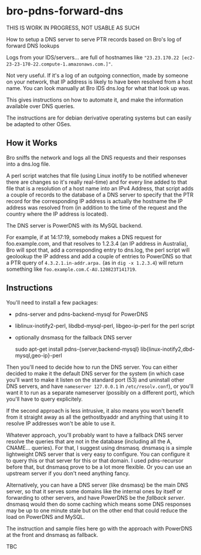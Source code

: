 # bro-pdns-forward-dns

THIS IS WORK IN PROGRESS, NOT USABLE AS SUCH

How to setup a DNS server to serve PTR records based on Bro's log of forward
DNS lookups

Logs from your IDS/servers... are full of hostnames like `"23.23.170.22
[ec2-23-23-170-22.compute-1.amazonaws.com.]"`.

Not very useful. If it's a log of an outgoing connection, made by someone on
your network, that IP address is likely to have been resolved from a host name.
You can look manually at Bro IDS dns.log for what that look up was.

This gives instructions on how to automate it, and make the information
available over DNS queries.

The instructions are for debian derivative operating systems but can easily be
adapted to other OSes.

## How it Works

Bro sniffs the network and logs all the DNS requests and their responses into a dns.log file.

A perl script watches that file (using Linux inotify to be notified whenever
there are changes so it's really real-time) and for every line added to that
file that is a resolution of a host name into an IPv4 Address, that script adds
a couple of records to the database of a DNS server to specify that the PTR
record for the corresponding IP address is actually the hostname the IP address
was resolved from (in addition to the time of the request and the country where
the IP address is located).

The DNS server is PowerDNS with its MySQL backend.

For example, if at 14:17:19, somebody makes a DNS request for foo.example.com,
and that resolves to 1.2.3.4 (an IP address in Australia), Bro will spot that,
add a corresponding entry to dns.log, the perl script will geolookup the IP
address and add a couple of entries to PowerDNS so that a PTR query of
`4.3.2.1.in-addr.arpa.` (as in `dig -x 1.2.3.4`) will return something like
`foo.example.com.C-AU.120823T141719`.

## Instructions

You'll need to install a few packages:
  - pdns-server and pdns-backend-mysql for PowerDNS
  - liblinux-inotify2-perl, libdbd-mysql-perl, libgeo-ip-perl for the perl script
  - optionally dnsmasq for the fallback DNS server

    sudo apt-get install pdns-{server,backend-mysql} lib{linux-inotify2,dbd-mysql,geo-ip}-perl

Then you'll need to decide how to run the DNS server. You can either decided to
make it the default DNS server for the system (in which case you'll want to
make it listen on the standard port (53) and uninstall other DNS servers, and
have `nameserver 127.0.0.1` in `/etc/resolv.conf`), or you'll want it to run as a
separate nameserver (possibly on a different port), which you'll have to query
explicitely.

If the second approach is less intrusive, it also means you won't benefit from
it straight away as all the gethostbyaddr and anything that using it to resolve
IP addresses won't be able to use it.

Whatever approach, you'll probably want to have a fallback DNS server resolve
the queries that are not in the database (including all the A, CNAME...
queries). For that, I suggest using dnsmasq. dnsmasq is a simple lightweight
DNS server that is very easy to configure. You can configure it to query this
or that server for this or that domain. I used pdns-recursor before that, but
dnsmasq prove to be a lot more flexible. Or you can use an upstream server if
you don't need anything fancy.

Alternatively, you can have a DNS server (like dnsmasq) be the main DNS server,
so that it serves some domains like the internal ones by itself or forwarding to
other servers, and have PowerDNS be the _fallback server_. dnsmasq would then do
some caching which means some DNS responses may be up to one minute stale but on
the other end that could reduce the load on PowerDNS and MySQL.

The instruction and sample files here go with the approach with PowerDNS at the
front and dnsmasq as fallback.



TBC
